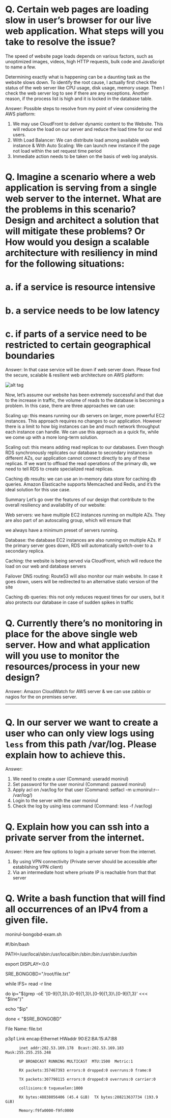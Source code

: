 # Q. Certain web pages are loading slow in user’s browser for our live web application. What steps will you take to resolve the issue?

The speed of website page loads depends on various factors, such as unoptimized images, videos, high HTTP requests, bulk code and JavaScript to name a few.

Determining exactly what is happening can be a daunting task as the website slows down. To identify the root cause, I actually first check the status of the web server like CPU usage, disk usage, memory usage. Then I check the web server log to see if there are any exceptions. Another reason, if the process list is high and it is locked in the database table.

Answer: Possible steps to resolve from my point of view considering the AWS platform: 

1.	We may use CloudFront to deliver dynamic content to the Website. This will reduce the load on our server and reduce the load time for our end users.
2.	With Load Balancer: We can distribute load among available web instance & With Auto Scaling: We can launch new instance if the page not load within the set request time period
3.	Immediate action needs to be taken on the basis of web log analysis.


# Q. Imagine a scenario where a web application is serving from a single web server to the internet. What are the problems in this scenario? Design and architect a solution that will mitigate these problems? Or How would you design a scalable architecture with resiliency in mind for the following situations:

# a. if a service is resource intensive
# b. a service needs to be low latency
# c. if parts of a service need to be restricted to certain geographical boundaries

Answer: In that case service will be down if web server down. 
Please find the secure, scalable & resilient web architecture on AWS platform:

![alt tag](https://github.com/monirul87/BongoBd-Test-SRE/blob/master/Secure-scalable-resilient-architecture.png)

Now, let’s assume our website has been extremely successful and that due to the increase in traffic, the volume of reads to the database is becoming a problem. In this case, there are three approaches we can use:

Scaling up: this means running our db servers on larger, more powerful EC2 instances. 
This approach requires no changes to our application. However there is a limit to how big instances can be and much network throughput each instance can handle. We can use this approach as a quick fix, while we come up with a more long-term solution.

Scaling out: this means adding read replicas to our databases. Even though RDS synchronously replicates our database to secondary instances in different AZs, our application cannot connect directly to any of these replicas. If we want to offload the read operations of the primary db, we need to tell RDS to create specialized read replicas.

Caching db results: we can use an in-memory data store for caching db queries. Amazon Elasticache supports Memcached and Redis, and it’s the ideal solution for this use case.

Summary
Let’s go over the features of our design that contribute to the overall resiliency and availability of our website:

Web servers: we have multiple EC2 instances running on multiple AZs. They are also part of an autoscaling group, which will ensure that 

we always have a minimum preset of servers running.

Database: the database EC2 instances are also running on multiple AZs. If the primary server goes down, RDS will automatically switch-over to a secondary replica.

Caching: the website is being served via CloudFront, which will reduce the load on our web and database servers

Failover DNS routing: Route53 will also monitor our main website. In case it goes down, users will be redirected to an alternative static version of the site

Caching db queries: this not only reduces request times for our users, but it also protects our database in case of sudden spikes in traffic

# Q. Currently there’s no monitoring in place for the above single web server. How and what application will you use to monitor the resources/process in your new design?

Answer: Amazon CloudWatch for AWS server & we can use zabbix or nagios for the on premises server.

----
# Q. In our server we want to create a user who can only view logs using `less` from this path /var/log. Please explain how to achieve this.

Answer:
1.	We need to create a user (Command: useradd monirul)
2.	Set password for the user monirul (Command: passwd monirul)
3.	Apply acl on /var/log for that user (Command: setfacl -m u:monirul:r-- /var/log/)
4.	Login to the server with the user monirul
5.	Check the log by using less command (Command: less -f /var/log)


# Q. Explain how you can ssh into a private server from the internet.
Answer:
Here are few options to login a private server from the internet. 
1.	By using VPN connectivity (Private server should be accessible after establishing VPN client)
2.	Via an intermediate host where private IP is reachable from that that server 


# Q. Write a bash function that will find all occurrences of an IPv4 from a given file.

monirul-bongobd-exam.sh

#!/bin/bash

PATH=/usr/local/sbin:/usr/local/bin:/sbin:/bin:/usr/sbin:/usr/bin

export DISPLAY=:0.0

SRE_BONGOBD="/root/file.txt"

while IFS= read -r line

do
   ip="$(grep -oE '[0-9]{1,3}\.[0-9]{1,3}\.[0-9]{1,3}\.[0-9]{1,3}' <<< "$line")"
   
  echo "$ip"
  
done < "$SRE_BONGOBD"



File Name: file.txt 

p3p1      Link encap:Ethernet  HWaddr 90:E2:BA:15:A7:B8  

          inet addr:202.53.169.178  Bcast:202.53.169.183  Mask:255.255.255.248
          
          UP BROADCAST RUNNING MULTICAST  MTU:1500  Metric:1
          
          RX packets:357467393 errors:0 dropped:0 overruns:0 frame:0
          
          TX packets:307798115 errors:0 dropped:0 overruns:0 carrier:0
          
          collisions:0 txqueuelen:1000 
          
          RX bytes:48838056406 (45.4 GiB)  TX bytes:208213637734 (193.9 GiB)
          
          Memory:f9fa0000-f9fc0000

